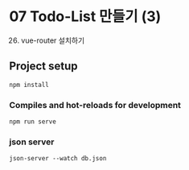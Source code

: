 # 07 Todo-List 만들기 (3)

26. vue-router 설치하기

## Project setup
```
npm install
```

### Compiles and hot-reloads for development
```
npm run serve
```

### json server
```
json-server --watch db.json
```
